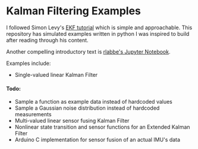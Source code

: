 # Kalman Filtering Examples

I followed Simon Levy's [EKF tutorial](https://home.wlu.edu/~levys/kalman_tutorial/) which is simple and approachable. This repository has simulated examples written in python I was inspired to build after reading through his content.

Another compelling introductory text is [rlabbe's Jupyter Notebook](https://github.com/rlabbe/Kalman-and-Bayesian-Filters-in-Python). 

Examples include:

* Single-valued linear Kalman Filter

#### Todo:

* Sample a function as example data instead of hardcoded values
* Sample a Gaussian noise distribution instead of hardcoded measurements
* Multi-valued linear sensor fusing Kalman Filter
* Nonlinear state transition and sensor functions for an Extended Kalman Filter
* Arduino C implementation for sensor fusion of an actual IMU's data